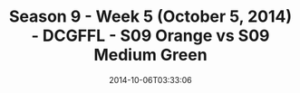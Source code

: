 ---
title: Season 9 - Week 5 (October 5, 2014) - DCGFFL - S09 Orange vs S09 Medium Green
teams-score:
- team: _teams/s09-orange.md
  score:
- team: _teams/s09-medium-green-butch-greens.md
  score: 13
mvp: Bill Cammas (Orange); Jeremy Steslicki (M. Green
game-ball: N/A
season: 9
week: 5
date: '2014-10-06T03:33:06'
pageid: season-9-week-5-4464-vs-4462
---